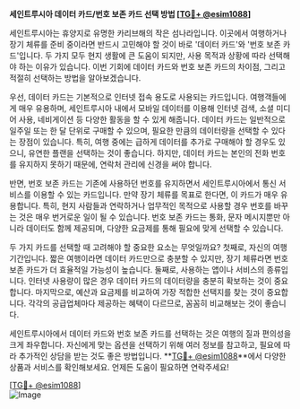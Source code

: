 **세인트루시아 데이터 카드/번호 보존 카드 선택 방법 [[TG💪+ @esim1088](https://t.me/s/esim1088)]**

세인트루시아는 휴양지로 유명한 카리브해의 작은 섬나라입니다. 이곳에서 여행하거나 장기 체류를 준비 중이라면 반드시 고민해야 할 것이 바로 '데이터 카드'와 '번호 보존 카드'입니다. 두 가지 모두 현지 생활에 큰 도움이 되지만, 사용 목적과 상황에 따라 선택해야 하는 이유가 있습니다. 이번 기회에 데이터 카드와 번호 보존 카드의 차이점, 그리고 적절히 선택하는 방법을 알아보겠습니다.

우선, 데이터 카드는 기본적으로 인터넷 접속 용도로 사용되는 카드입니다. 여행객들에게 매우 유용하며, 세인트루시아 내에서 모바일 데이터를 이용해 인터넷 검색, 소셜 미디어 사용, 네비게이션 등 다양한 활동을 할 수 있게 해줍니다. 데이터 카드는 일반적으로 일주일 또는 한 달 단위로 구매할 수 있으며, 필요한 만큼의 데이터량을 선택할 수 있다는 장점이 있습니다. 특히, 여행 중에는 급하게 데이터를 추가로 구매해야 할 경우도 있으니, 유연한 플랜을 선택하는 것이 좋습니다. 하지만, 데이터 카드는 본인의 전화 번호를 유지하지 못하기 때문에, 연락처 관리에 신경을 써야 합니다.

반면, 번호 보존 카드는 기존에 사용하던 번호를 유지하면서 세인트루시아에서 통신 서비스를 이용할 수 있는 카드입니다. 만약 장기 체류를 목표로 한다면, 이 카드가 매우 유용합니다. 특히, 현지 사람들과 연락하거나 업무적인 목적으로 사용할 경우 번호를 바꾸는 것은 매우 번거로운 일이 될 수 있습니다. 번호 보존 카드는 통화, 문자 메시지뿐만 아니라 데이터도 함께 제공되며, 다양한 요금제를 통해 필요에 맞게 선택할 수 있습니다.

두 가지 카드를 선택할 때 고려해야 할 중요한 요소는 무엇일까요? 첫째로, 자신의 여행 기간입니다. 짧은 여행이라면 데이터 카드만으로 충분할 수 있지만, 장기 체류라면 번호 보존 카드가 더 효율적일 가능성이 높습니다. 둘째로, 사용하는 앱이나 서비스의 종류입니다. 인터넷 사용량이 많은 경우 데이터 카드의 데이터량을 충분히 확보하는 것이 중요합니다. 마지막으로, 예산과 요금제를 비교하여 가장 적합한 선택지를 찾는 것이 중요합니다. 각각의 공급업체마다 제공하는 혜택이 다르므로, 꼼꼼히 비교해보는 것이 좋습니다.

세인트루시아에서 데이터 카드와 번호 보존 카드를 선택하는 것은 여행의 질과 편의성을 크게 좌우합니다. 자신에게 맞는 옵션을 선택하기 위해 여러 정보를 참고하고, 필요에 따라 추가적인 상담을 받는 것도 좋은 방법입니다. **[TG💪+ @esim1088](https://t.me/s/esim1088)**에서 다양한 상품과 서비스를 확인해보세요. 언제든 도움이 필요하면 연락주세요!

[[TG💪+ @esim1088](https://t.me/s/esim1088)]  
![Image](https://i.postimg.cc/Y0z9fWf4/image.png)